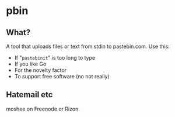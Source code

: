 # pbin
## What?
A tool that uploads files or text from stdin to pastebin.com. Use this:

- If "`pastebinit`" is too long to type
- If you like Go
- For the novelty factor
- To support free software (no not really)

## Hatemail etc
moshee on Freenode or Rizon.
